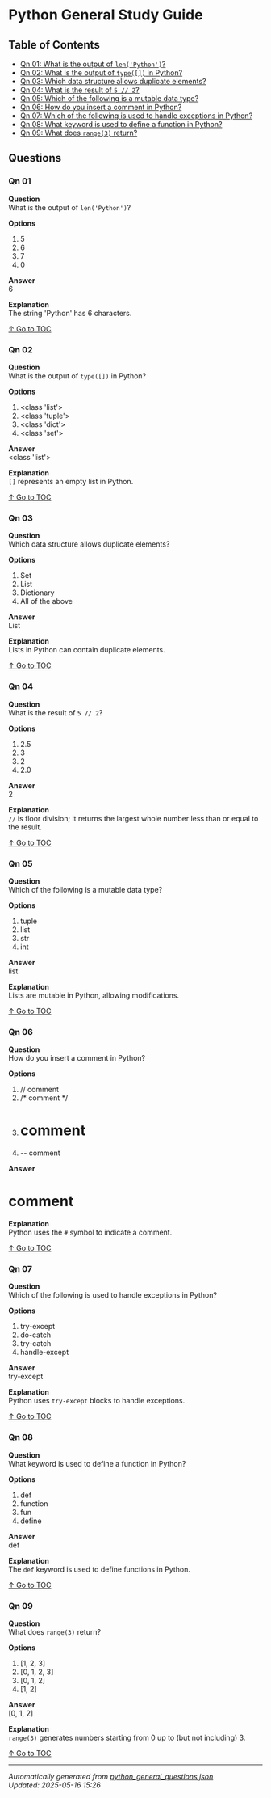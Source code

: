 # Python General Study Guide <a id="toc"></a>

## Table of Contents
- [Qn 01: What is the output of `len('Python')`?](#q01)  
- [Qn 02: What is the output of `type([])` in Python?](#q02)  
- [Qn 03: Which data structure allows duplicate elements?](#q03)  
- [Qn 04: What is the result of `5 // 2`?](#q04)  
- [Qn 05: Which of the following is a mutable data type?](#q05)  
- [Qn 06: How do you insert a comment in Python?](#q06)  
- [Qn 07: Which of the following is used to handle exceptions in Python?](#q07)  
- [Qn 08: What keyword is used to define a function in Python?](#q08)  
- [Qn 09: What does `range(3)` return?](#q09)

## Questions
### <a id="q01"></a> Qn 01

**Question**  
What is the output of `len('Python')`?

**Options**  
1. 5  
2. 6  
3. 7  
4. 0  

**Answer**  
6

**Explanation**  
The string 'Python' has 6 characters.

[↑ Go to TOC](#toc)

  

### <a id="q02"></a> Qn 02

**Question**  
What is the output of `type([])` in Python?

**Options**  
1. <class 'list'>  
2. <class 'tuple'>  
3. <class 'dict'>  
4. <class 'set'>  

**Answer**  
<class 'list'>

**Explanation**  
`[]` represents an empty list in Python.

[↑ Go to TOC](#toc)

  

### <a id="q03"></a> Qn 03

**Question**  
Which data structure allows duplicate elements?

**Options**  
1. Set  
2. List  
3. Dictionary  
4. All of the above  

**Answer**  
List

**Explanation**  
Lists in Python can contain duplicate elements.

[↑ Go to TOC](#toc)

  

### <a id="q04"></a> Qn 04

**Question**  
What is the result of `5 // 2`?

**Options**  
1. 2.5  
2. 3  
3. 2  
4. 2.0  

**Answer**  
2

**Explanation**  
`//` is floor division; it returns the largest whole number less than or equal
  to the result.

[↑ Go to TOC](#toc)

  

### <a id="q05"></a> Qn 05

**Question**  
Which of the following is a mutable data type?

**Options**  
1. tuple  
2. list  
3. str  
4. int  

**Answer**  
list

**Explanation**  
Lists are mutable in Python, allowing modifications.

[↑ Go to TOC](#toc)

  

### <a id="q06"></a> Qn 06

**Question**  
How do you insert a comment in Python?

**Options**  
1. // comment  
2. /* comment */  
3. # comment  
4. -- comment  

**Answer**  
# comment

**Explanation**  
Python uses the `#` symbol to indicate a comment.

[↑ Go to TOC](#toc)

  

### <a id="q07"></a> Qn 07

**Question**  
Which of the following is used to handle exceptions in Python?

**Options**  
1. try-except  
2. do-catch  
3. try-catch  
4. handle-except  

**Answer**  
try-except

**Explanation**  
Python uses `try-except` blocks to handle exceptions.

[↑ Go to TOC](#toc)

  

### <a id="q08"></a> Qn 08

**Question**  
What keyword is used to define a function in Python?

**Options**  
1. def  
2. function  
3. fun  
4. define  

**Answer**  
def

**Explanation**  
The `def` keyword is used to define functions in Python.

[↑ Go to TOC](#toc)

  

### <a id="q09"></a> Qn 09

**Question**  
What does `range(3)` return?

**Options**  
1. [1, 2, 3]  
2. [0, 1, 2, 3]  
3. [0, 1, 2]  
4. [1, 2]  

**Answer**  
[0, 1, 2]

**Explanation**  
`range(3)` generates numbers starting from 0 up to (but not including) 3.

[↑ Go to TOC](#toc)



---

*Automatically generated from [python_general_questions.json](python_general_questions.json)*  
*Updated: 2025-05-16 15:26*
